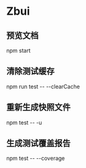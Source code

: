 # Zbui

## 预览文档

npm start

## 清除测试缓存

npm run test --  --clearCache

## 重新生成快照文件

npm test -- -u

## 生成测试覆盖报告

npm test -- --coverage

